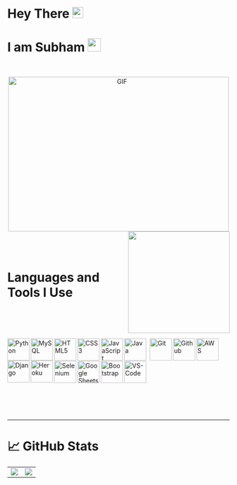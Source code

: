 # **Hey There** <img src="https://media.giphy.com/media/hvRJCLFzcasrR4ia7z/giphy.gif" width="25px">
# **I am Subham** <img src="https://emojis.slackmojis.com/emojis/images/1531849430/4246/blob-sunglasses.gif?1531849430" width="30"/>
<br>
<p align="center"> <img alt="GIF" src="https://user-images.githubusercontent.com/72430628/160745933-e9956d51-c2bb-4a31-ba00-b0e85a4724c7.gif" width="500" height="350/">
 <img align='right' src="https://media.giphy.com/media/M9gbBd9nbDrOTu1Mqx/giphy.gif"  width="230"/>
</p>
<br><br>

# **Languages and Tools I Use**
<br><br><br><br>
<a href="https://www.python.org" rel="noreferrer">
 <img align="left" alt="Python" width="50px" src="https://www.svgrepo.com/show/354238/python.svg">
</a>
<a href="https://www.mysql.com/" rel="noreferrer">
 <img align="left" alt="MySQL" width="50px" src="https://cdn.jsdelivr.net/gh/devicons/devicon/icons/mysql/mysql-original.svg">
</a>
<a href="https://en.wikipedia.org/wiki/HTML5" rel="noreferrer">
 <img align="left" alt="HTML5" width="50px" src="https://cdn.jsdelivr.net/gh/devicons/devicon/icons/html5/html5-original.svg">
</a>
<a href="https://en.wikipedia.org/wiki/CSS" rel="noreferrer">
 <img align="left" alt="CSS3" width="50px" src="https://cdn.jsdelivr.net/gh/devicons/devicon/icons/css3/css3-original.svg">
</a>
<a href="https://en.wikipedia.org/wiki/JavaScript#:~:text=JavaScript%20is%20a%20high%2Dlevel,functional%2C%20and%20imperative%20programming%20styles." rel="noreferrer">
 <img align="left" alt="JavaScript" width="50px" src="https://cdn.jsdelivr.net/gh/devicons/devicon/icons/javascript/javascript-original.svg">
</a>
<a href="https://www.java.com/en/" rel="noreferrer">
 <img align="left" alt="Java" width="50px" src="https://www.svgrepo.com/show/184143/java.svg" style="padding-right:5px;">
</a>
<a href="https://git-scm.com/" rel="noreferrer">
 <img align="left" alt="Git" width="50px" src="https://www.svgrepo.com/show/353778/git.svg">
</a>
<a href="https://github.com" rel="noreferrer">
 <img  align='left' alt="Github" width="50px" src="https://www.svgrepo.com/show/343674/github.svg">
</a>
<a href="https://aws.amazon.com/" rel="noreferrer">
 <img align="left" alt="AWS" width="50px" src="https://www.svgrepo.com/show/353443/aws.svg">
</a>
<a href="https://www.djangoproject.com/" rel="noreferrer">
 <img align="left" alt="Django" width="50px" src="https://www.svgrepo.com/show/373554/django.svg">
</a>
<a href="https://www.heroku.com/" rel="noreferrer">
 <img align="left" alt="Heroku" width="50px" src="https://www.svgrepo.com/show/303683/heroku-logo.svg"><br><br><br>
</a>
<a href="https://www.selenium.dev/" rel="noreferrer">
 <img align="left" alt="Selenium" width="50px" src="https://www.svgrepo.com/show/354321/selenium.svg">
</a>
<a href="https://sheets.google.com/" rel="noreferrer">
 <img align="left" alt="Google Sheets" width="50px" src="https://www.svgrepo.com/show/223056/sheets-sheet.svg">
</a>
<a href="https://getbootstrap.com/" rel="noreferrer">
 <img align="left" alt="Bootstrap" width="50px" src="https://www.svgrepo.com/show/353498/bootstrap.svg">
</a>
<a href="https://code.visualstudio.com/" rel="noreferrer">
 <img align="left" alt="VS-Code" width="50px" src="https://www.svgrepo.com/show/354522/visual-studio-code.svg"><br><br><br>
</a>
<br><br><br><br>
<hr>

# &#x1f4c8; **GitHub Stats**
<table align='center' height="98%">
  <tr>
    <td>
       <img src="https://github-readme-stats.vercel.app/api?username=subham2728&show_icons=true&theme=gotham&count_private=true" />
       </a>
    </td>
     <td>
      <img src="https://github-readme-stats.vercel.app/api/top-langs/?username=subham2728&theme=gotham&show_icons=true">
      </a>
     </td>
  </tr>
</table>
<hr>

# **Random Dev Joke** <img src="https://user-images.githubusercontent.com/72430628/160804711-e506b230-1b6b-4dd5-a13c-09c56a40bc2e.gif" width="30px"/>
<table align='center'>
  <tr>
    <td>
      <img src="https://readme-jokes.vercel.app/api?hideBorder&qColor=%232aa789&aColor=%2398d0cd&bgColor=%230c1014" alt="Jokes Card" /></p>
    </td>
  </tr>
<hr>
</table>
<hr>
